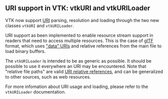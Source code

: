 ## URI support in VTK: vtkURI and vtkURILoader

VTK now support [URI](https://datatracker.ietf.org/doc/html/rfc3986) parsing, resolution and loading through the two new classes `vtkURI` and `vtkURILoader`.

URI support as been implemented to enable resource stream support in readers that need to access multiple resources.
This is the case of [glTF](https://registry.khronos.org/glTF/specs/2.0/glTF-2.0.html) format,
which uses ["data" URIs](https://datatracker.ietf.org/doc/html/rfc2397) and relative references from the main file to load binary buffers.

The `vtkURILoader` is intended to be as generic as possible. It should be possible to use it everywhere an URI may be encountered.
Note that "relative file paths" are valid [URI relative references](https://datatracker.ietf.org/doc/html/rfc3986#section-4.2), and can be generalized to other sources, such as web resources.

For more infomation about URI usage and loading, please refer to the `vtkURILoader` documentation.
